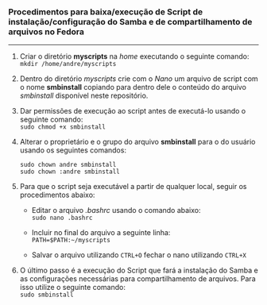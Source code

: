 ### Procedimentos para baixa/execução de Script de instalação/configuração do Samba e de compartilhamento de arquivos no Fedora
---

1) Criar o diretório **myscripts** na _home_ executando o seguinte comando:</br>
  `mkdir /home/andre/myscripts`
2) Dentro do diretório _myscripts_ crie com o _Nano_ um arquivo de script com o nome **smbinstall** copiando para dentro dele o conteúdo do arquivo _smbinstall_ disponível neste repositório.</br>

3) Dar permissões de execução ao script antes de executá-lo usando o seguinte comando:</br>
  `sudo chmod +x smbinstall` </br>
4) Alterar o proprietário e o grupo do arquivo **smbinstall** para o do usuário usando os seguintes comandos:</br>
   ```
   sudo chown andre smbinstall
   sudo chown :andre smbinstall
   ```
5) Para que o script seja executável a partir de qualquer local, seguir os procedimentos abaixo:</br>
   -  Editar o arquivo _.bashrc_ usando o comando abaixo:</br>
    `sudo nano .bashrc`

   - Incluir no final do arquivo a seguinte linha:</br>
     `PATH=$PATH:~/myscripts`
     
   - Salvar o arquivo utilizando `CTRL+O` fechar o nano utilizando `CTRL+X`
  
6) O último passo é a execução do Script que fará a instalação do Samba e as configurações necessárias para compartilhamento de arquivos.
   Para isso utilize o seguinte comando:</br>
   `sudo smbinstall`
